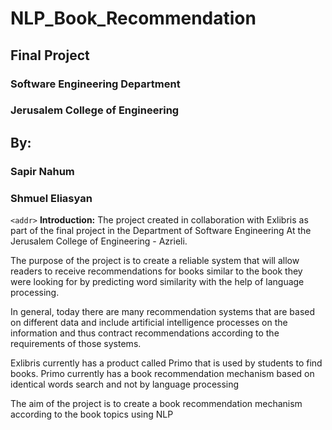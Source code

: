 # NLP_Book_Recommendation

## Final Project
### Software Engineering Department  
### Jerusalem College of Engineering

## By: 
### Sapir Nahum
### Shmuel Eliasyan


`<addr>` **Introduction:**
The project created in collaboration with Exlibris as part of the final project in the Department of Software Engineering
At the Jerusalem College of Engineering - Azrieli.

The purpose of the project is to create a reliable system that will allow readers to receive recommendations for books similar to the book they were looking for by predicting word similarity with the help of language processing.

In general, today there are many recommendation systems that are based on different data and include artificial intelligence processes on the information and thus contract recommendations according to the requirements of those systems.

Exlibris currently has a product called Primo that is used by students to find books. Primo currently has a book recommendation mechanism based on identical words search and not by language processing

The aim of the project is to create a book recommendation mechanism according to the book topics using NLP
